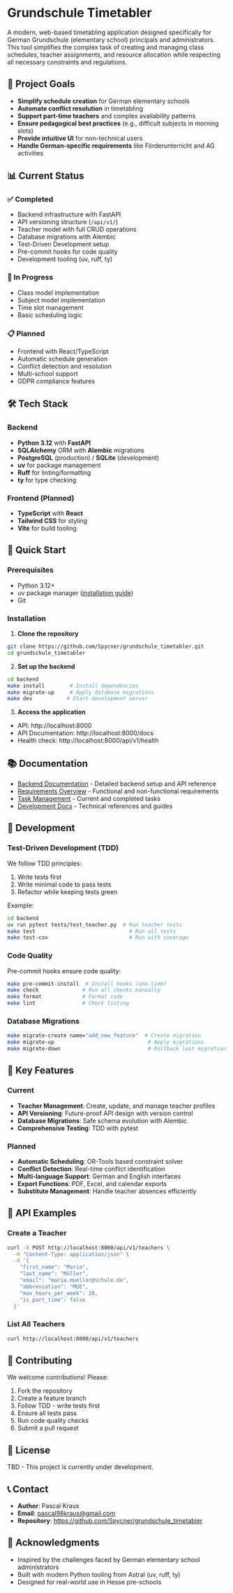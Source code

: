 # Grundschule Timetabler

A modern, web-based timetabling application designed specifically for German Grundschule (elementary school) principals and administrators. This tool simplifies the complex task of creating and managing class schedules, teacher assignments, and resource allocation while respecting all necessary constraints and regulations.

## 🎯 Project Goals

- **Simplify schedule creation** for German elementary schools
- **Automate conflict resolution** in timetabling
- **Support part-time teachers** and complex availability patterns
- **Ensure pedagogical best practices** (e.g., difficult subjects in morning slots)
- **Provide intuitive UI** for non-technical users
- **Handle German-specific requirements** like Förderunterricht and AG activities

## 📊 Current Status

### ✅ Completed
- Backend infrastructure with FastAPI
- API versioning structure (`/api/v1/`)
- Teacher model with full CRUD operations
- Database migrations with Alembic
- Test-Driven Development setup
- Pre-commit hooks for code quality
- Development tooling (uv, ruff, ty)

### 🚧 In Progress
- Class model implementation
- Subject model implementation
- Time slot management
- Basic scheduling logic

### 📋 Planned
- Frontend with React/TypeScript
- Automatic schedule generation
- Conflict detection and resolution
- Multi-school support
- GDPR compliance features

## 🛠 Tech Stack

### Backend
- **Python 3.12** with **FastAPI**
- **SQLAlchemy** ORM with **Alembic** migrations
- **PostgreSQL** (production) / **SQLite** (development)
- **uv** for package management
- **Ruff** for linting/formatting
- **ty** for type checking

### Frontend (Planned)
- **TypeScript** with **React**
- **Tailwind CSS** for styling
- **Vite** for build tooling

## 🚀 Quick Start

### Prerequisites
- Python 3.12+
- uv package manager ([installation guide](https://github.com/astral-sh/uv))
- Git

### Installation

1. **Clone the repository**
```bash
git clone https://github.com/Spycner/grundschule_timetabler.git
cd grundschule_timetabler
```

2. **Set up the backend**
```bash
cd backend
make install        # Install dependencies
make migrate-up     # Apply database migrations
make dev           # Start development server
```

3. **Access the application**
- API: http://localhost:8000
- API Documentation: http://localhost:8000/docs
- Health check: http://localhost:8000/api/v1/health

## 📚 Documentation

- [Backend Documentation](./backend/README.md) - Detailed backend setup and API reference
- [Requirements Overview](./requirements/overview.md) - Functional and non-functional requirements
- [Task Management](./tasks/README.md) - Current and completed tasks
- [Development Docs](./development-docs/) - Technical references and guides

## 🧪 Development

### Test-Driven Development (TDD)
We follow TDD principles:
1. Write tests first
2. Write minimal code to pass tests
3. Refactor while keeping tests green

Example:
```bash
cd backend
uv run pytest tests/test_teacher.py  # Run teacher tests
make test                              # Run all tests
make test-cov                          # Run with coverage
```

### Code Quality
Pre-commit hooks ensure code quality:
```bash
make pre-commit-install  # Install hooks (one-time)
make check              # Run all checks manually
make format             # Format code
make lint               # Check linting
```

### Database Migrations
```bash
make migrate-create name="add_new_feature"  # Create migration
make migrate-up                              # Apply migrations
make migrate-down                            # Rollback last migration
```

## 🔑 Key Features

### Current
- **Teacher Management**: Create, update, and manage teacher profiles
- **API Versioning**: Future-proof API design with version control
- **Database Migrations**: Safe schema evolution with Alembic
- **Comprehensive Testing**: TDD with pytest

### Planned
- **Automatic Scheduling**: OR-Tools based constraint solver
- **Conflict Detection**: Real-time conflict identification
- **Multi-language Support**: German and English interfaces
- **Export Functions**: PDF, Excel, and calendar exports
- **Substitute Management**: Handle teacher absences efficiently

## 📖 API Examples

### Create a Teacher
```bash
curl -X POST http://localhost:8000/api/v1/teachers \
  -H "Content-Type: application/json" \
  -d '{
    "first_name": "Maria",
    "last_name": "Müller",
    "email": "maria.mueller@schule.de",
    "abbreviation": "MUE",
    "max_hours_per_week": 28,
    "is_part_time": false
  }'
```

### List All Teachers
```bash
curl http://localhost:8000/api/v1/teachers
```

## 🤝 Contributing

We welcome contributions! Please:
1. Fork the repository
2. Create a feature branch
3. Follow TDD - write tests first
4. Ensure all tests pass
5. Run code quality checks
6. Submit a pull request

## 📄 License

TBD - This project is currently under development.

## 📞 Contact

- **Author**: Pascal Kraus
- **Email**: pascal98kraus@gmail.com
- **Repository**: https://github.com/Spycner/grundschule_timetabler

## 🙏 Acknowledgments

- Inspired by the challenges faced by German elementary school administrators
- Built with modern Python tooling from Astral (uv, ruff, ty)
- Designed for real-world use in Hesse pre-schools
